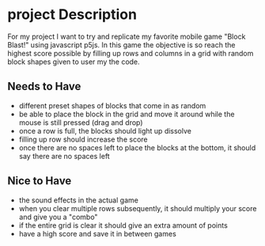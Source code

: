 # project Description
For my project I want to try and replicate my favorite mobile game "Block Blast!" using javascript p5js.
In this game the objective is so reach the highest score possible by filling up rows and columns in a grid with random block shapes given to user my the code.

## Needs to Have
- different preset shapes of blocks that come in as random
- be able to place the block in the grid and move it around while the mouse is still pressed (drag and drop)
- once a row is full, the blocks should light up dissolve
- filling up  row should increase the score
- once there are no spaces left to place the blocks at the bottom, it should say there are no spaces left

## Nice to Have
- the sound effects in the actual game
- when you clear multiple rows subsequently, it should multiply your score and give you a "combo"
- if the entire grid is clear it should give an extra amount of points 
- have a high score and save it in between games

